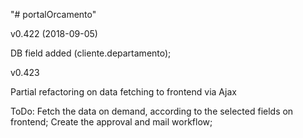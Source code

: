 "# portalOrcamento" 

v0.422 (2018-09-05)

DB field added (cliente.departamento);

v0.423

Partial refactoring on data fetching to frontend via Ajax

ToDo:
Fetch the data on demand, according to the selected fields on frontend;
Create the approval and mail workflow;
